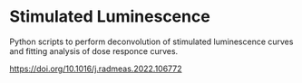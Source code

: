 # Stimulated Luminescence
Python scripts to perform deconvolution of stimulated luminescence curves and fitting analysis of dose responce curves.

https://doi.org/10.1016/j.radmeas.2022.106772
